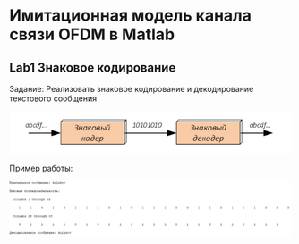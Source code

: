 # Имитационная модель канала связи OFDM в Matlab

## Lab1  Знаковое кодирование

Задание: Реализовать знаковое кодирование и декодирование текстового сообщения

<img src = "scrin/1.jpg">

Пример работы: 

<img src = "scrin/2.jpg">
